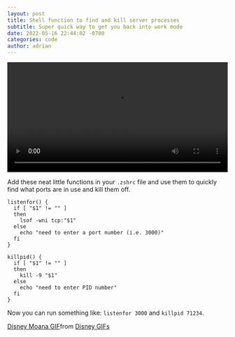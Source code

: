 ```yaml
---
layout: post
title: Shell function to find and kill server processes
subtitle: Super quick way to get you back into work mode
date: 2022-05-16 22:44:02 -0700
categories: code
author: adrian
---
```


<video width="100%" controls autoplay>
    <source src="/videos/listenfor-and-killpid-demo.mov" type="video/mp4">
</video>

Add these neat little functions in your `.zshrc` file and use them to quickly
find what ports are in use and kill them off.

```
listenfor() {
  if [ "$1" != "" ]
  then
    lsof -wni tcp:"$1"
  else
    echo "need to enter a port number (i.e. 3000)"
  fi
}

killpid() {
  if [ "$1" != "" ]
  then
    kill -9 "$1"
  else
    echo "need to enter PID number"
  fi
}
```

Now you can run something like:
`listenfor 3000` and `killpid 71234`.

<div class="tenor-gif-embed" data-postid="15810606" data-share-method="host" data-aspect-ratio="1.40969" data-width="100%"><a href="https://tenor.com/view/disney-moana-youre-welcome-maui-dance-gif-15810606">Disney Moana GIF</a>from <a href="https://tenor.com/search/disney-gifs">Disney GIFs</a></div> <script type="text/javascript" async src="https://tenor.com/embed.js"></script>

